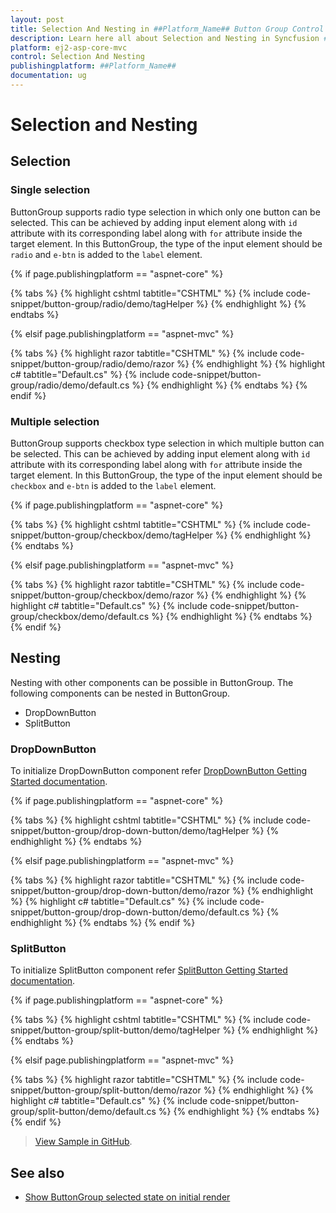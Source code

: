 ```yaml
---
layout: post
title: Selection And Nesting in ##Platform_Name## Button Group Control | Syncfusion
description: Learn here all about Selection and Nesting in Syncfusion ##Platform_Name## Button Group control of Syncfusion Essential JS 2 and more.
platform: ej2-asp-core-mvc
control: Selection And Nesting
publishingplatform: ##Platform_Name##
documentation: ug
---
```



# Selection and Nesting

## Selection

### Single selection

ButtonGroup supports radio type selection in which only one button can be selected. This can be achieved by adding input element along with `id` attribute with its corresponding label along with `for` attribute inside the target element. In this ButtonGroup, the type of the input element should be `radio` and `e-btn` is added to the `label` element.

{% if page.publishingplatform == "aspnet-core" %}

{% tabs %}
{% highlight cshtml tabtitle="CSHTML" %}
{% include code-snippet/button-group/radio/demo/tagHelper %}
{% endhighlight %}
{% endtabs %}

{% elsif page.publishingplatform == "aspnet-mvc" %}

{% tabs %}
{% highlight razor tabtitle="CSHTML" %}
{% include code-snippet/button-group/radio/demo/razor %}
{% endhighlight %}
{% highlight c# tabtitle="Default.cs" %}
{% include code-snippet/button-group/radio/demo/default.cs %}
{% endhighlight %}
{% endtabs %}
{% endif %}



### Multiple selection

ButtonGroup supports checkbox type selection in which multiple button can be selected. This can be achieved by adding input element along with `id` attribute with its corresponding label along with `for` attribute inside the target element. In this ButtonGroup, the type of the input element should be `checkbox` and `e-btn` is added to the `label` element.

{% if page.publishingplatform == "aspnet-core" %}

{% tabs %}
{% highlight cshtml tabtitle="CSHTML" %}
{% include code-snippet/button-group/checkbox/demo/tagHelper %}
{% endhighlight %}
{% endtabs %}

{% elsif page.publishingplatform == "aspnet-mvc" %}

{% tabs %}
{% highlight razor tabtitle="CSHTML" %}
{% include code-snippet/button-group/checkbox/demo/razor %}
{% endhighlight %}
{% highlight c# tabtitle="Default.cs" %}
{% include code-snippet/button-group/checkbox/demo/default.cs %}
{% endhighlight %}
{% endtabs %}
{% endif %}



## Nesting

Nesting with other components can be possible in ButtonGroup. The following components can be nested in ButtonGroup.
* DropDownButton
* SplitButton

### DropDownButton

To initialize DropDownButton component refer [DropDownButton Getting Started documentation](https://helpej2.syncfusion.com/aspnetcore/documentation/drop-down-button/getting-started).

{% if page.publishingplatform == "aspnet-core" %}

{% tabs %}
{% highlight cshtml tabtitle="CSHTML" %}
{% include code-snippet/button-group/drop-down-button/demo/tagHelper %}
{% endhighlight %}
{% endtabs %}

{% elsif page.publishingplatform == "aspnet-mvc" %}

{% tabs %}
{% highlight razor tabtitle="CSHTML" %}
{% include code-snippet/button-group/drop-down-button/demo/razor %}
{% endhighlight %}
{% highlight c# tabtitle="Default.cs" %}
{% include code-snippet/button-group/drop-down-button/demo/default.cs %}
{% endhighlight %}
{% endtabs %}
{% endif %}



### SplitButton

To initialize SplitButton component refer [SplitButton Getting Started documentation](https://ej2.syncfusion.com/aspnetcore/documentation/split-button/getting-started).

{% if page.publishingplatform == "aspnet-core" %}

{% tabs %}
{% highlight cshtml tabtitle="CSHTML" %}
{% include code-snippet/button-group/split-button/demo/tagHelper %}
{% endhighlight %}
{% endtabs %}

{% elsif page.publishingplatform == "aspnet-mvc" %}

{% tabs %}
{% highlight razor tabtitle="CSHTML" %}
{% include code-snippet/button-group/split-button/demo/razor %}
{% endhighlight %}
{% highlight c# tabtitle="Default.cs" %}
{% include code-snippet/button-group/split-button/demo/default.cs %}
{% endhighlight %}
{% endtabs %}
{% endif %}

> [View Sample in GitHub](https://github.com/SyncfusionExamples/ASP-NET-Core-UG-Examples/tree/main/ButtonGroup/ButtonGroupUGSample).

## See also

* [Show ButtonGroup selected state on initial render](./how-to/show-buttongroup-selected-state-on-initial-render)
